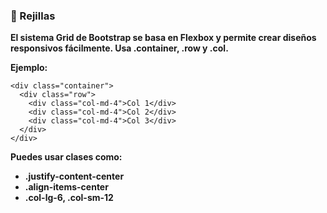 ### **📐 Rejillas**

**El sistema Grid de Bootstrap se basa en Flexbox y permite crear diseños responsivos fácilmente. Usa .container, .row y .col.**

**Ejemplo:**
```
<div class="container">
  <div class="row">
    <div class="col-md-4">Col 1</div>
    <div class="col-md-4">Col 2</div>
    <div class="col-md-4">Col 3</div>
  </div>
</div>
```

**Puedes usar clases como:**
* **.justify-content-center**
* **.align-items-center**
* **.col-lg-6, .col-sm-12**